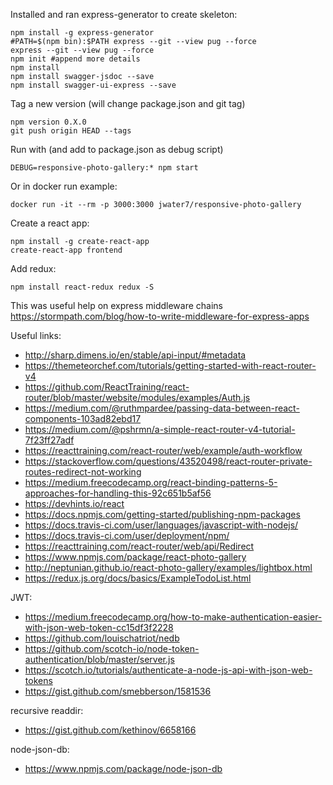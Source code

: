 Installed and ran express-generator to create skeleton:
~~~~
npm install -g express-generator
#PATH=$(npm bin):$PATH express --git --view pug --force
express --git --view pug --force
npm init #append more details
npm install
npm install swagger-jsdoc --save
npm install swagger-ui-express --save
~~~~

Tag a new version (will change package.json and git tag)
~~~~
npm version 0.X.0
git push origin HEAD --tags
~~~~

Run with (and add to package.json as debug script)
~~~~
DEBUG=responsive-photo-gallery:* npm start
~~~~

Or in docker run example:
~~~~
docker run -it --rm -p 3000:3000 jwater7/responsive-photo-gallery
~~~~

Create a react app:
~~~~
npm install -g create-react-app
create-react-app frontend
~~~~

Add redux:
~~~~
npm install react-redux redux -S
~~~~

This was useful help on express middleware chains
https://stormpath.com/blog/how-to-write-middleware-for-express-apps

Useful links:
* http://sharp.dimens.io/en/stable/api-input/#metadata
* https://themeteorchef.com/tutorials/getting-started-with-react-router-v4
* https://github.com/ReactTraining/react-router/blob/master/website/modules/examples/Auth.js
* https://medium.com/@ruthmpardee/passing-data-between-react-components-103ad82ebd17
* https://medium.com/@pshrmn/a-simple-react-router-v4-tutorial-7f23ff27adf
* https://reacttraining.com/react-router/web/example/auth-workflow
* https://stackoverflow.com/questions/43520498/react-router-private-routes-redirect-not-working
* https://medium.freecodecamp.org/react-binding-patterns-5-approaches-for-handling-this-92c651b5af56
* https://devhints.io/react
* https://docs.npmjs.com/getting-started/publishing-npm-packages
* https://docs.travis-ci.com/user/languages/javascript-with-nodejs/
* https://docs.travis-ci.com/user/deployment/npm/
* https://reacttraining.com/react-router/web/api/Redirect
* https://www.npmjs.com/package/react-photo-gallery
* http://neptunian.github.io/react-photo-gallery/examples/lightbox.html
* https://redux.js.org/docs/basics/ExampleTodoList.html

JWT:
* https://medium.freecodecamp.org/how-to-make-authentication-easier-with-json-web-token-cc15df3f2228
* https://github.com/louischatriot/nedb
* https://github.com/scotch-io/node-token-authentication/blob/master/server.js
* https://scotch.io/tutorials/authenticate-a-node-js-api-with-json-web-tokens
* https://gist.github.com/smebberson/1581536

recursive readdir:
* https://gist.github.com/kethinov/6658166

node-json-db:
* https://www.npmjs.com/package/node-json-db

